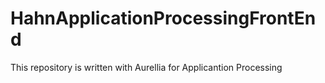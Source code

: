 # HahnApplicationProcessingFrontEnd
 This repository is written with Aurellia for Applicantion Processing
